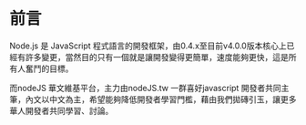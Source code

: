 # 前言

Node.js 是 JavaScript 程式語言的開發框架，由0.4.x至目前v4.0.0版本核心上已經有許多變更，當然目的只有一個就是讓開發變得更簡單，速度能夠更快，這是所有人奮鬥的目標。

而nodeJS 華文維基平台，主力由nodeJS.tw 一群喜好javascript 開發者共同主筆，內文以中文為主，希望能夠降低開發者學習門檻，藉由我們拋磚引玉，讓更多華人開發者共同學習、討論。
